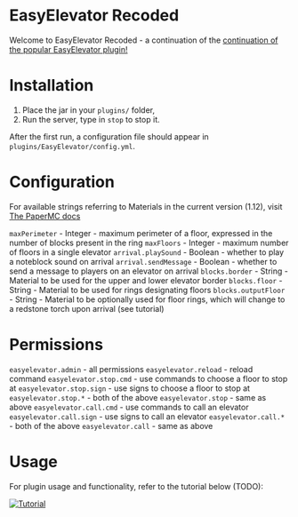 # EasyElevator Recoded

Welcome to EasyElevator Recoded - a continuation of the [continuation of the popular EasyElevator plugin!](https://www.spigotmc.org/resources/easyelevator-1-11.40360/)


# Installation

1. Place the jar in your `plugins/` folder,
2. Run the server, type in `stop` to stop it.

After the first run, a configuration file should appear in `plugins/EasyElevator/config.yml`.


# Configuration

For available strings referring to Materials in the current version (1.12), visit [The PaperMC docs](https://papermc.io/javadocs/paper/1.12/org/bukkit/Material.html)

`maxPerimeter` - Integer - maximum perimeter of a floor, expressed in the number of blocks present in the ring
`maxFloors` - Integer - maximum number of floors in a single elevator
`arrival.playSound` - Boolean - whether to play a noteblock sound on arrival
`arrival.sendMessage` - Boolean - whether to send a message to players on an elevator on arrival
`blocks.border` - String - Material to be used for the upper and lower elevator border
`blocks.floor` - String - Material to be used for rings designating floors
`blocks.outputFloor` - String - Material to be optionally used for floor rings, which will change to a redstone torch upon arrival (see tutorial)


# Permissions

`easyelevator.admin` - all permissions
`easyelevator.reload` - reload command
`easyelevator.stop.cmd` - use commands to choose a floor to stop at
`easyelevator.stop.sign` - use signs to choose a floor to stop at
`easyelevator.stop.*` - both of the above
`easyelevator.stop` - same as above
`easyelevator.call.cmd` - use commands to call an elevator
`easyelevator.call.sign` - use signs to call an elevator
`easyelevator.call.*` - both of the above
`easyelevator.call` - same as above


# Usage

For plugin usage and functionality, refer to the tutorial below (TODO):

[![Tutorial](https://img.youtube.com/vi/SBeYzoQPbu8/0.jpg)](https://www.youtube.com/watch?v=SBeYzoQPbu8)
